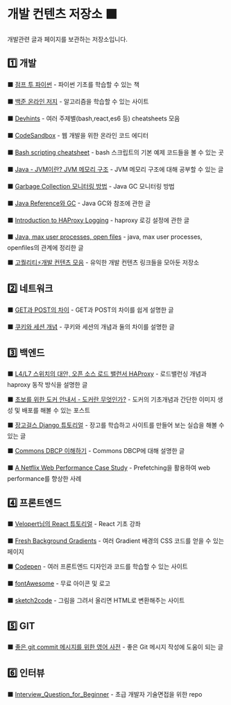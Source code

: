 # 개발 컨텐츠 저장소 ⬛️

개발관련 글과 페이지를 보관하는 저장소입니다.

## 1️⃣ 개발

⬛️ [점프 투 파이썬](https://wikidocs.net/book/1) - 파이썬 기초를 학습할 수 있는 책

⬛️ [백준 온라인 저지](https://www.acmicpc.net/) - 알고리즘을 학습할 수 있는 사이트

⬛️ [Devhints](https://devhints.io/) - 여러 주제별(bash,react,es6 등) cheatsheets 모음

⬛️ [CodeSandbox](https://codesandbox.io) - 웹 개발을 위한 온라인 코드 에디터

⬛️ [Bash scripting cheatsheet](https://devhints.io/bash.html) - bash 스크립트의 기본 예제 코드들을 볼 수 있는 곳

⬛️ [Java - JVM이란? JVM 메모리 구조](https://coding-start.tistory.com/205) - JVM 메모리 구조에 대해 공부할 수 있는 글

⬛️ [Garbage Collection 모니터링 방법](https://d2.naver.com/helloworld/6043) - Java GC 모니터링 방법

⬛️ [Java Reference와 GC](https://d2.naver.com/helloworld/329631) - Java GC와 참조에 관한 글

⬛️ [Introduction to HAProxy Logging](https://www.haproxy.com/blog/introduction-to-haproxy-logging/) - haproxy 로깅 설정에 관한 글

⬛️ [Java, max user processes, open files](http://woowabros.github.io/experience/2018/04/17/linux-maxuserprocess-openfiles.html) - java, max user processes, openfiles의 관계에 정리한 글

⬛️ [고퀄리티⚡개발 컨텐츠 모음](https://github.com/Integerous/goQuality-dev-contents) - 유익한 개발 컨텐츠 링크들을 모아둔 저장소

## 2️⃣ 네트워크

⬛️ [GET과 POST의 차이](https://blog.outsider.ne.kr/312#footnote_312_1) - GET과 POST의 차이를 쉽게 설명한 글

⬛️ [쿠키와 세션 개념](https://interconnection.tistory.com/m/74) - 쿠키와 세션의 개념과 둘의 차이를 설명한 글

## 3️⃣ 백엔드

⬛️ [L4/L7 스위치의 대안, 오픈 소스 로드 밸런서 HAProxy](https://d2.naver.com/helloworld/284659) - 로드밸런싱 개념과 haproxy 동작 방식을 설명한 글

⬛️ [초보를 위한 도커 안내서 - 도커란 무엇인가?](https://subicura.com/2017/01/19/docker-guide-for-beginners-1.html) - 도커의 기초개념과 간단한 이미지 생성 및 배포를 해볼 수 있는 포스트

⬛️ [장고걸스 Django 튜토리얼](https://tutorial.djangogirls.org/ko/) - 장고를 학습하고 사이트를 만들어 보는 실습을 해볼 수 있는 글

⬛️ [Commons DBCP 이해하기](https://d2.naver.com/helloworld/5102792) - Commons DBCP에 대해 설명한 글

⬛️ [A Netflix Web Performance Case Study](https://medium.com/dev-channel/a-netflix-web-performance-case-study-c0bcde26a9d9) - Prefetching을 활용하여 web performance를 향상한 사례

## 4️⃣ 프론트엔드

⬛️ [Velopert님의 React 튜토리얼](https://velopert.com/reactjs-tutorials) - React 기초 강좌

⬛️ [Fresh Background Gradients](https://webgradients.com) - 여러 Gradient 배경의 CSS 코드를 얻을 수 있는 페이지

⬛️ [Codepen](https://codepen.io/) - 여러 프론트엔드 디자인과 코드를 학습할 수 있는 사이트

⬛️ [fontAwesome](https://fontawesome.com/) - 무료 아이콘 및 로고

⬛️ [sketch2code](https://sketch2code.azurewebsites.net/) - 그림을 그려서 올리면 HTML로 변환해주는 사이트

## 5️⃣ GIT

⬛️ [좋은 git commit 메시지를 위한 영어 사전](https://blog.ull.im/engineering/2019/03/10/logs-on-git.html) - 좋은 Git 메시지 작성에 도움이 되는 글

## 6️⃣ 인터뷰

⬛️ [Interview_Question_for_Beginner](https://github.com/JaeYeopHan/Interview_Question_for_Beginner) - 초급 개발자 기술면접을 위한 repo
